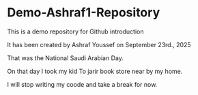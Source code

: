 # Demo-Ashraf1-Repository
This is a demo repository for Github introduction 

It has been created by Ashraf Youssef on September 23rd., 2025

That was the National Saudi Arabian Day.

On that day I took my kid To jarir book store near by my home.

I will stop writing my coode and take a break for now.
